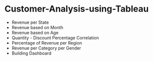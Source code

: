 # Customer-Analysis-using-Tableau

* Revenue per State
* Revenue based on Month
* Revenue based on Age
* Quantity - Discount Percentage Correlation
* Percentage of Revenue per Region
* Revenue per Category per Gender
* Building Dashboard
